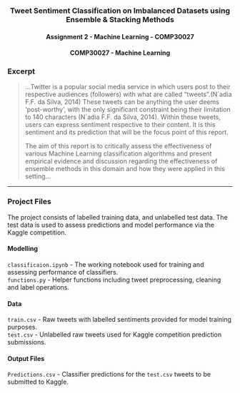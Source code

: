 <h3 align="center"> Tweet Sentiment Classification on Imbalanced Datasets using Ensemble & Stacking Methods </h3>

<h4 align="center">Assignment 2 - Machine Learning - COMP30027 </h4>
<h4 align="center"> COMP30027 - Machine Learning </h4>

### Excerpt
> ...Twitter is a popular social media service in
which users post to their respective audiences
(followers) with what are called “tweets”.(N´adia
F.F. da Silva, 2014) These tweets can be anything the user deems ‘post-worthy’, with the
only significant constraint being their limitation to 140 characters (N´adia F.F. da Silva,
2014). Within these tweets, users can express sentiment respective to their content. It is this
sentiment and its prediction that will be the focus point of this report.
> 
> The aim of this report is to critically assess the effectiveness of various Machine
Learning classification algorithms and present empirical evidence and discussion regarding
the effectiveness of ensemble methods in this domain and how they were applied in this setting...

---

### Project Files

The project consists of labelled training data, and unlabelled test data. 
The test data is used to assess predictions and model performance via the Kaggle competition.

#### Modelling
`classificaion.ipynb` - The working notebook used for training and assessing performance of classifiers.  
`functions.py` - Helper functions including tweet preprocessing, cleaning and label operations.  

#### Data
`train.csv` - Raw tweets with labelled sentiments provided for model training purposes.  
`test.csv` - Unlabelled raw tweets used for Kaggle competition prediction submissions.  

#### Output Files
`Predictions.csv` - Classifier predictions for the `test.csv` tweets to be submitted to Kaggle.  



